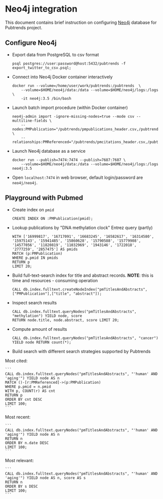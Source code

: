 Neo4j integration
=================
This document contains brief instruction on configuring [Neo4j](https://neo4j.com/product/?ref=home-banner) database for Pubtrends project.

Configure Neo4j
---------------

* Export data from PostgreSQL to csv format

    ```
    psql postgres://user:password@host:5432/pubtrends -f export_twitter_to_csv.psql;

    ```

* Connect into Neo4j Docker container interactively 

    ```
    docker run --volume=/home/user/work/pubtrends:/pubtrends  \
        --volume=$HOME/neo4j/data:/data --volume=$HOME/neo4j/logs:/logs \
        -it neo4j:3.5 /bin/bash
    ```
    
* Launch batch import procedure (within Docker container)

    ```
    neo4j-admin import -ignore-missing-nodes=true --mode csv --multiline-fields \
        --nodes:PMPublication="/pubtrends/pmpublications_header.csv,/pubtrends/pmpublications.csv" \
        --relationships:PMReferenced="/pubtrends/pmcitations_header.csv,/pubtrends/pmcitations.csv"
    ```
  
* Launch Neo4j database as a service
    
    ```
    docker run --publish=7474:7474 --publish=7687:7687 \
        --volume=$HOME/neo4j/data:/data --volume=$HOME/neo4j/logs:/logs neo4j:3.5
    ```

* Open `localhost:7474` in web browser, default login/password are `neo4j/neo4j`.


Playground with Pubmed
----------------------

* Create index on `pmid`

    ```
    CREATE INDEX ON :PMPublication(pmid);
    ```

* Lookup publications by "DNA methylation clock" Entrez query (partly) 
    
    ```
    WITH ['16999817', '16717091', '16683245', '16582617', '16314580', '15975143', '15941485', '15860628', '15790588', '15779908', '14577056', '11820819', '11032969', '1943146', '1722018', '2777259', '2857475'] AS pmids 
    MATCH (p:PMPublication) 
    WHERE p.pmid IN pmids 
    RETURN p
    LIMIT 20;
    ```

* Build full-text-search index for title and abstract records. **NOTE**: this is time and resources - consuming operation

    ```
    CALL db.index.fulltext.createNodeIndex("pmTitlesAndAbstracts",["PMPublication"],["title", "abstract"]);
    ```

* Inspect search results

    ```
    CALL db.index.fulltext.queryNodes("pmTitlesAndAbstracts", "methylation") YIELD node, score 
    RETURN node.title, node.abstract, score LIMIT 20;
    ```

* Compute amount of results
    ```
    CALL db.index.fulltext.queryNodes("pmTitlesAndAbstracts", "cancer") YIELD node RETURN count(*);
    ```

* Build search with different search strategies supported by Pubtrends

Most cited:

    ```
    CALL db.index.fulltext.queryNodes("pmTitlesAndAbstracts", "'human' AND 'aging'") YIELD node AS n
    MATCH ()-[r:PMReferenced]->(p:PMPublication) 
    WHERE p.pmid = n.pmid 
    WITH p, COUNT(r) AS cnt 
    RETURN p 
    ORDER BY cnt DESC 
    LIMIT 100;
    ```

Most recent:

    ```
    CALL db.index.fulltext.queryNodes("pmTitlesAndAbstracts", "'human' AND 'aging'") YIELD node AS n
    RETURN n 
    ORDER BY n.date DESC 
    LIMIT 100;
    ```
    
Most relevant:

    ```
    CALL db.index.fulltext.queryNodes("pmTitlesAndAbstracts", "'human' AND 'aging'") YIELD node AS n, score AS s
    RETURN n 
    ORDER BY s DESC 
    LIMIT 100;
    ```